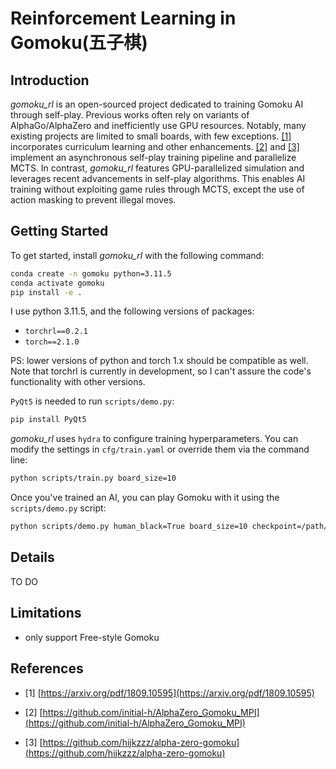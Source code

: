 # Reinforcement Learning in Gomoku(五子棋)

## Introduction

*gomoku_rl* is an open-sourced project dedicated to training Gomoku AI through self-play. Previous works often rely on variants of AlphaGo/AlphaZero and inefficiently use GPU resources. Notably, many existing projects are limited to small boards, with few exceptions. [[1]](#refer-anchor-1) incorporates curriculum learning and other enhancements. [[2]](#refer-anchor-2) and [[3]](#refer-anchor-3) implement an asynchronous self-play training pipeline and parallelize MCTS. In contrast, *gomoku_rl* features GPU-parallelized simulation and leverages recent advancements in self-play algorithms. This enables AI training without exploiting game rules through MCTS, except the use of action masking to prevent illegal moves.

## Getting Started

To get started, install *gomoku_rl* with the following command:

```bash
conda create -n gomoku python=3.11.5
conda activate gomoku
pip install -e .
```

I use python 3.11.5, and the following versions of packages:

- `torchrl==0.2.1`
- `torch==2.1.0`

PS: lower versions of python and torch 1.x should be compatible as well. Note that torchrl is currently in development, so I can't assure the code's functionality with other versions.

`PyQt5` is needed to run `scripts/demo.py`:

```bash
pip install PyQt5
```

*gomoku_rl* uses `hydra` to configure training hyperparameters. You can modify the settings in `cfg/train.yaml` or override them via the command line:

```bash
python scripts/train.py board_size=10
```

Once you've trained an AI, you can play Gomoku with it using the `scripts/demo.py` script:

```bash
python scripts/demo.py human_black=True board_size=10 checkpoint=/path/to/your/model
```

## Details

TO DO

## Limitations

- only support Free-style Gomoku


## References

<div id="refer-anchor-1"></div>

- [1] [https://arxiv.org/pdf/1809.10595](https://arxiv.org/pdf/1809.10595)

<div id="refer-anchor-2"></div>

- [2] [https://github.com/initial-h/AlphaZero_Gomoku_MPI](https://github.com/initial-h/AlphaZero_Gomoku_MPI)

<div id="refer-anchor-3"></div>

- [3] [https://github.com/hijkzzz/alpha-zero-gomoku](https://github.com/hijkzzz/alpha-zero-gomoku)